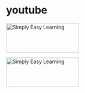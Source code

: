 # youtube
<img src="https://raw.githubusercontent.com/iwebsite128/test1/master/win10.jpg" alt="Simply Easy Learning" width="200"
         height="80">


<img src="https://raw.githubusercontent.com/iwebsite128/test1/master/sushe.png" alt="Simply Easy Learning" width="200"
                  height="80">
